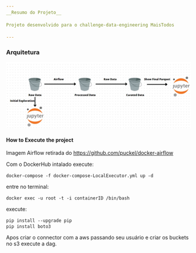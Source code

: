 ```yaml
---
__Resumo do Projeto__

Projeto desenvolvido para o challenge-data-engineering MaisTodos

---
```

### Arquitetura
![Arquiteture](arquiteture.jpg)


#### How to Execute the project

Imagem Airflow retirada do https://github.com/puckel/docker-airflow

Com o DockerHub intalado execute:

    docker-compose -f docker-compose-LocalExecutor.yml up -d


entre no terminal:

    docker exec -u root -t -i containerID /bin/bash

execute:

    pip install --upgrade pip
    pip install boto3

Apos criar o connector com a aws passando seu usuário e criar os buckets no s3 execute a dag.
